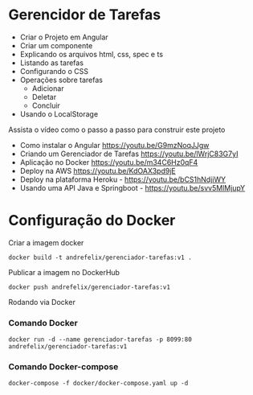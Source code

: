# Gerencidor de Tarefas

- Criar o Projeto em Angular
- Criar um componente
- Explicando os arquivos html, css, spec e ts
- Listando as tarefas
- Configurando o CSS
- Operações sobre tarefas
    - Adicionar
    - Deletar
    - Concluir 
- Usando o LocalStorage


Assista o vídeo como o passo a passo para construir este projeto 

- Como instalar o Angular https://youtu.be/G9mzNoqJJgw
- Criando um Gerenciador de Tarefas https://youtu.be/lWrjC83G7yI
- Aplicação no Docker https://youtu.be/m34C6Hz0qF4
- Deploy na AWS https://youtu.be/KdOAX3pd9jE
- Deploy na plataforma Heroku - https://youtu.be/bCS1hNdjiWY
- Usando uma API Java e Springboot - https://youtu.be/svv5MlMjupY

# Configuração do Docker


Criar a imagem docker

    docker build -t andrefelix/gerenciador-tarefas:v1 .

Publicar a imagem no DockerHub

    docker push andrefelix/gerenciador-tarefas:v1 

Rodando via Docker 

### Comando Docker 

    docker run -d --name gerenciador-tarefas -p 8099:80 andrefelix/gerenciador-tarefas:v1

### Comando Docker-compose

    docker-compose -f docker/docker-compose.yaml up -d
